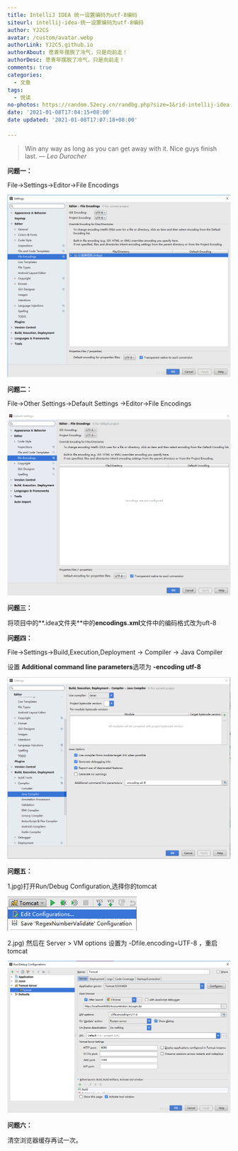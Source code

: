 ```yaml
---
title: IntelliJ IDEA 统一设置编码为utf-8编码
siteurl: intellij-idea-统一设置编码为utf-8编码
author: YJ2CS
avatar: /custom/avatar.webp
authorLink: YJ2CS.github.io
authorAbout: 愿青年摆脱了冷气，只是向前走！
authorDesc: 愿青年摆脱了冷气，只是向前走！
comments: true
categories:
  - 文章
tags:
  - 悦读
no-photos: https://random.52ecy.cn/randbg.php?size=1&rid-intellij-idea-统一设置编码为utf-8编码
date: '2021-01-08T17:04:15+08:00'
date updated: '2021-01-08T17:07:18+08:00'

---
```


> Win any way as long as you can get away with it. Nice guys finish last.
> — <cite>Leo Durocher</cite>

**问题一：**

File->Settings->Editor->File Encodings

![img](images/20180608220601158.jpg)

**问题二：**

File->Other Settings->Default Settings ->Editor->File Encodings

![img](images/20180608212648780.jpg)

**问题三：**

将项目中的**.idea文件夹**中的****encodings.xml****文件中的编码格式改为uft-8

**问题四：**

File->Settings->Build,Execution,Deployment -> Compiler -> Java Compiler

设置 **Additional command line parameters**选项为 **-encoding utf-8**

![img](images/20180608215004536.jpg)

**问题五：**

1.jpg)打开Run/Debug Configuration,选择你的tomcat

![img](images/20180608220138855.jpg)

2.jpg) 然后在 Server > VM options 设置为 -Dfile.encoding=UTF-8 ，重启tomcat

![img](images/20180608220247543.jpg)

**问题六：**

清空浏览器缓存再试一次。
